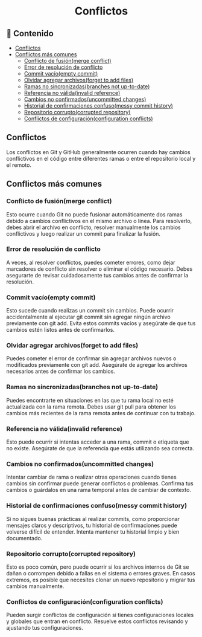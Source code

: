<h1 align="center">Conflictos</h1>

<h2>📑 Contenido</h2>

- [Conflictos](#conflictos)
- [Conflictos más comunes](#conflictos-más-comunes)
  - [Conflicto de fusión(merge conflict)](#conflicto-de-fusiónmerge-conflict)
  - [Error de resolución de conflicto](#error-de-resolución-de-conflicto)
  - [Commit vacío(empty commit)](#commit-vacíoempty-commit)
  - [Olvidar agregar archivos(forget to add files)](#olvidar-agregar-archivosforget-to-add-files)
  - [Ramas no sincronizadas(branches not up-to-date)](#ramas-no-sincronizadasbranches-not-up-to-date)
  - [Referencia no válida(invalid reference)](#referencia-no-válidainvalid-reference)
  - [Cambios no confirmados(uncommitted changes)](#cambios-no-confirmadosuncommitted-changes)
  - [Historial de confirmaciones confuso(messy commit history)](#historial-de-confirmaciones-confusomessy-commit-history)
  - [Repositorio corrupto(corrupted repository)](#repositorio-corruptocorrupted-repository)
  - [Conflictos de configuración(configuration conflicts)](#conflictos-de-configuraciónconfiguration-conflicts)

## Conflictos

Los conflictos en Git y GitHub generalmente ocurren cuando hay cambios conflictivos en el código entre diferentes ramas o entre el repositorio local y el remoto.

## Conflictos más comunes

### Conflicto de fusión(merge conflict)

Esto ocurre cuando Git no puede fusionar automáticamente dos ramas debido a cambios conflictivos en el mismo archivo o línea. Para resolverlo, debes abrir el archivo en conflicto, resolver manualmente los cambios conflictivos y luego realizar un commit para finalizar la fusión.

### Error de resolución de conflicto

A veces, al resolver conflictos, puedes cometer errores, como dejar marcadores de conflicto sin resolver o eliminar el código necesario. Debes asegurarte de revisar cuidadosamente tus cambios antes de confirmar la resolución.

### Commit vacío(empty commit)

Esto sucede cuando realizas un commit sin cambios. Puede ocurrir accidentalmente al ejecutar git commit sin agregar ningún archivo previamente con git add. Evita estos commits vacíos y asegúrate de que tus cambios estén listos antes de confirmarlos.

### Olvidar agregar archivos(forget to add files)

Puedes cometer el error de confirmar sin agregar archivos nuevos o modificados previamente con git add. Asegúrate de agregar los archivos necesarios antes de confirmar los cambios.

### Ramas no sincronizadas(branches not up-to-date)

Puedes encontrarte en situaciones en las que tu rama local no esté actualizada con la rama remota. Debes usar git pull para obtener los cambios más recientes de la rama remota antes de continuar con tu trabajo.

### Referencia no válida(invalid reference)

Esto puede ocurrir si intentas acceder a una rama, commit o etiqueta que no existe. Asegúrate de que la referencia que estás utilizando sea correcta.

### Cambios no confirmados(uncommitted changes)

Intentar cambiar de rama o realizar otras operaciones cuando tienes cambios sin confirmar puede generar conflictos o problemas. Confirma tus cambios o guárdalos en una rama temporal antes de cambiar de contexto.

### Historial de confirmaciones confuso(messy commit history)

Si no sigues buenas prácticas al realizar commits, como proporcionar mensajes claros y descriptivos, tu historial de confirmaciones puede volverse difícil de entender. Intenta mantener tu historial limpio y bien documentado.

### Repositorio corrupto(corrupted repository)

Esto es poco común, pero puede ocurrir si los archivos internos de Git se dañan o corrompen debido a fallas en el sistema o errores graves. En casos extremos, es posible que necesites clonar un nuevo repositorio y migrar tus cambios manualmente.

### Conflictos de configuración(configuration conflicts)

Pueden surgir conflictos de configuración si tienes configuraciones locales y globales que entran en conflicto. Resuelve estos conflictos revisando y ajustando tus configuraciones.
